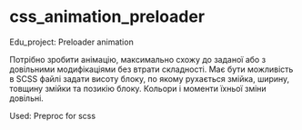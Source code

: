 # css_animation_preloader
Edu_project: Preloader animation 


Потрібно зробити анімацію, максимально схожу до заданої або з довільними модифікаціями без втрати складності.
Має бути можливість в SCSS файлі задати висоту блоку, по якому рухається змійка, ширину, товщину змійки та позикію блоку.
Кольори і моменти їхньої зміни довільні.

Used: Preproc for scss
